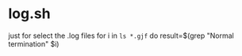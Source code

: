# log.sh
just for select the .log files
for i in `ls *.gjf`
do result=$(grep "Normal termination" $i)
